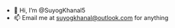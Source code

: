 - 👋 Hi, I’m @SuyogKhanal5
- 📫 Email me at suyogkhanal@outlook.com for anything

<!---
SuyogKhanal5/SuyogKhanal5 is a ✨ special ✨ repository because its `README.md` (this file) appears on your GitHub profile.
You can click the Preview link to take a look at your changes.
--->
